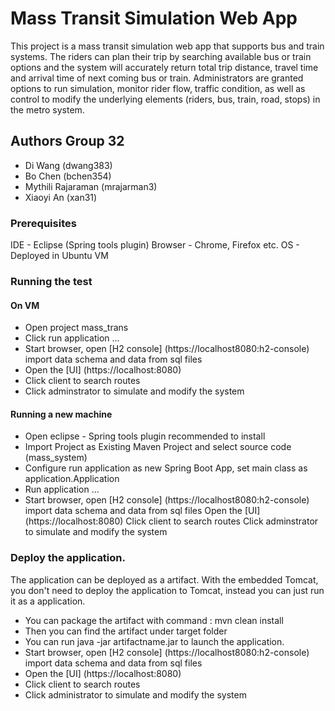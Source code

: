 # Mass Transit Simulation Web App

This project is a mass transit simulation web app that supports bus and train systems. The riders can plan their trip by searching available bus or train options and the system will accurately return total trip distance, travel time and arrival time of next coming bus or train. Administrators are granted options to run simulation, monitor rider flow, traffic condition, as well as control to modify the underlying elements (riders, bus, train, road, stops) in the metro system. 


## Authors Group 32

- Di Wang (dwang383)
- Bo Chen (bchen354)
- Mythili Rajaraman (mrajarman3)
- Xiaoyi An (xan31)


### Prerequisites

IDE - Eclipse (Spring tools plugin)
Browser - Chrome, Firefox etc.
OS - Deployed in Ubuntu VM

### Running the test


#### On VM 
- Open project mass_trans 
- Click run application ...
- Start browser, open [H2 console] (https://localhost8080:h2-console) import data schema and data from sql files
- Open the [UI] (https://localhost:8080)
- Click client to search routes
- Click adminstrator to simulate and modify the system 

#### Running a new machine
- Open eclipse - Spring tools plugin recommended to install
- Import Project as Existing Maven Project and select source code (mass_system) 
- Configure run application as new Spring Boot App, set main class as application.Application
- Run application ...
- Start browser, open [H2 console] (https://localhost8080:h2-console) import data schema and data from sql files
Open the [UI] (https://localhost:8080)
Click client to search routes
Click adminstrator to simulate and modify the system 

### Deploy the application.
The application can be deployed as a artifact. With the embedded Tomcat, you don't need to deploy the application to Tomcat, instead you can just run it as a application.
- You can package the artifact with command : mvn clean install
- Then you can find the artifact under target folder
- You can run java -jar artifactname.jar to launch the application.
- Start browser, open [H2 console] (https://localhost8080:h2-console) import data schema and data from sql files<br>
- Open the [UI] (https://localhost:8080)<br>
- Click client to search routes<br>
- Click administrator to simulate and modify the system

 




